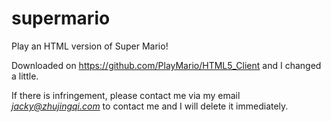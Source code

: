 # supermario
Play an HTML version of Super Mario!

Downloaded on https://github.com/PlayMario/HTML5_Client and I changed a little.

If there is infringement, please contact me via my email *jacky@zhujingqi.com* to contact me and I will delete it immediately.
